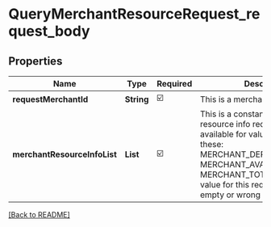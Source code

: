 # QueryMerchantResourceRequest_request_body
## Properties

| Name | Type | Required | Description |
| ------------- | ------------- | ------------- | ------------- |
| **requestMerchantId** | **String** | ☑️ | This is a merchantId of DANA |
| **merchantResourceInfoList** | **List** | ☑️ | This is a constant merchant resource info request, currently available for value of constant these:<br> MERCHANT_DEPOSIT_BALANCE<br> MERCHANT_AVAILABLE_BALANCE<br> MERCHANT_TOTAL_BALANCE<br> value for this request can't be empty or wrong constant info  |

[[Back to README]](../../../../README.md)

